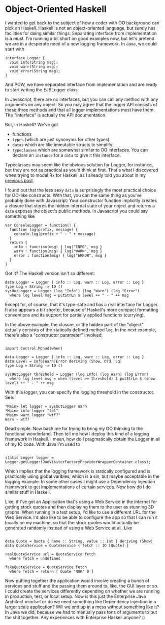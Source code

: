 # Object-Oriented Haskell

I wanted to get back to the subject of how a coder with OO background
can pick on Haskell. Haskell is not an object-oriented language,
but surely has facilities for doing similar things. Separating interface
from implementation is a must. I'm running a bit short on good examples
now, but let's pretend we are in a desperate need of a new logging
framework. In Java, we could start with

~~~ {.java}
interface Logger {
  void info(String msg);
  void warn(String msg);
  void error(String msg);
}
~~~

And POW, we have separated interface from implementation and are ready
to start writing the EJBLogger class. 

In Javascript, there are no
interfaces, but you can call any method with any arguments on any
object. So you may agree that the logger API consists of these three
methods and that all logger implementations must have them. The
"interface" is actually the API documentation.

But, in Haskell? We've got

- functions
- `types` (which are just synonyms for other types)
- `datas` which are like immutable structs to simplify
- `typeclasses` which are somewhat similar to OO interfaces. You can
  declare an `instance` for a `data` to give it this interface.

Typeclasses may seem like the obvious solution for Logger, for instance,
but they are not as practical as you'd think at first. That's what I
discovered when trying to model Rx for Haskell, as I already told you
about in my [previous post](http://haskellrescue.blogspot.com/2011/06/rx-for-haskell-my-first-monad.html).

I found out that the less sexy `data` is surprisingly the most practical choice for OO-like constructs. With that, you can the same thing as you've probably done with Javascript: Your constructor function implicitly creates a closure that stores the hidden internal state of your object and returns a `data` exposes the object's public methods. In Javascript you could say something like

~~~ {.javascript}
var ConsoleLogger = function() {
  function log(prefix, message) {
    console.log(prefix + " - " + message)
  }
  return {
    info : function(msg) { log("INFO", msg }
    warn : function(msg) { log("WARN", msg }
    error : function(msg) { log("ERROR", msg }
  }
} 
~~~

Got it? The Haskell version isn't so different:

~~~ {.haskell}
data Logger = Logger { info :: Log, warn :: Log, error :: Log }
type Log = String -> IO ()
sysOutLogger = Logger (log "Info") (log "Warn") (log "Error")
  where log level msg = putStrLn $ level ++ " - " ++ msg
~~~

Except for, of course, that it's type-safe and has a real interface for
Logger. It also appears a bit shorter, because of Haskell's more compact
formatting conventions and its support for partially applied functions
(currying).

In the above example, the closure, or the hidden part of the "object" actually consists of the statically defined method `log`. In the next example, there's also a "constructor parameter" involved:

~~~ {.haskell}

import Control.Monad(when)

data Logger = Logger { info :: Log, warn :: Log, error :: Log }
data Level = Info|Warn|Error deriving (Show, Ord, Eq)
type Log = String -> IO ()

sysOutLogger threshold = Logger (log Info) (log Warn) (log Error)
  where log level msg = when (level >= threshold) $ putStrLn $ (show level) ++ " - " ++ msg

~~~

With this logger, you can specify the logging threshold in the
constructor. See:

~~~ {.haskell}
*Main> let logger = sysOutLogger Warn
*Main> info logger "lol"
*Main> warn logger "wtf?"
Warn - wtf?
~~~

Dead simple. Now bash me for trying to bring my OO thinking to the
functional wonderland. Then tell me how I deploy this kind of a logging
framework in Haskell. I mean, how do I pragmatically obtain the Logger
in all of my IO code. With Java I'm used to 

~~~ {.java}

static Logger logger =
Logger.getLogger(DaoVisitorFactoryProviderWrapperContainer.class);

~~~

Which implies that the logging framework is statically configured and
is practically using global varibles, which is a sin, but maybe
acceptable in the logging example. In some other cases I might use a
Dependency Injection framework to get implementations of certain
services. Now how do I do similar stuff in Haskell.

Like, if I've got an Application that's using a Web Service in the
Internet for getting stock quotes and then displaying them to the user
as stunning 3D graphs. When running in a test setup, I'd like to use a
different URL for the Web Service. I'd also like to be able to configure
the app so that I can run it locally on my machine, so that the stock
quotes would actually be generated randomly instead of using a Web
Service at all. Like

~~~ .haskell

data Quote = Quote { name :: String, value :: Int } deriving (Show)
data QuoteService = QuoteService { fetch :: IO [Quote] }

realQuoteService url = QuoteService fetch
  where fetch = undefined

fakeQuoteService = QuoteService fetch
  where fetch = return [ Quote "NOK" 0 ]

~~~

Now putting together the application would involve
creating a bunch of services and stuff and the passing them around to,
like, the GUI layer or so. I could create the services differently
depending on whether we are running in production, test, or local setup.
Now is this just the Enterprise Java Architect mindset or do we need
something like Dependency Injection in a larger scale application? Will
we end up in a mess without something like it? In Java we did, because
we had to manually pass tons of arguments to put the shit together. Any
experiences with Enterprise Haskell anyone? :)
